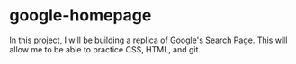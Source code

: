 # google-homepage

In this project, I will be building a replica of Google's Search Page. This will allow me to be able to practice CSS, HTML, and git.